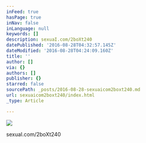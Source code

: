 ```yaml
---
inFeed: true
hasPage: true
inNav: false
inLanguage: null
keywords: []
description: sexuaI.com/2boXt240
datePublished: '2016-08-28T04:32:57.145Z'
dateModified: '2016-08-28T04:24:09.160Z'
title: ''
author: []
via: {}
authors: []
publisher: {}
starred: false
sourcePath: _posts/2016-08-28-sexuaicom2boxt240.md
url: sexuaicom2boxt240/index.html
_type: Article

---
```

![](https://the-grid-user-content.s3-us-west-2.amazonaws.com/9b57cb09-d1ac-4858-b0a9-6070ed22e6ea.jpg)

sexuaI.com/2boXt240